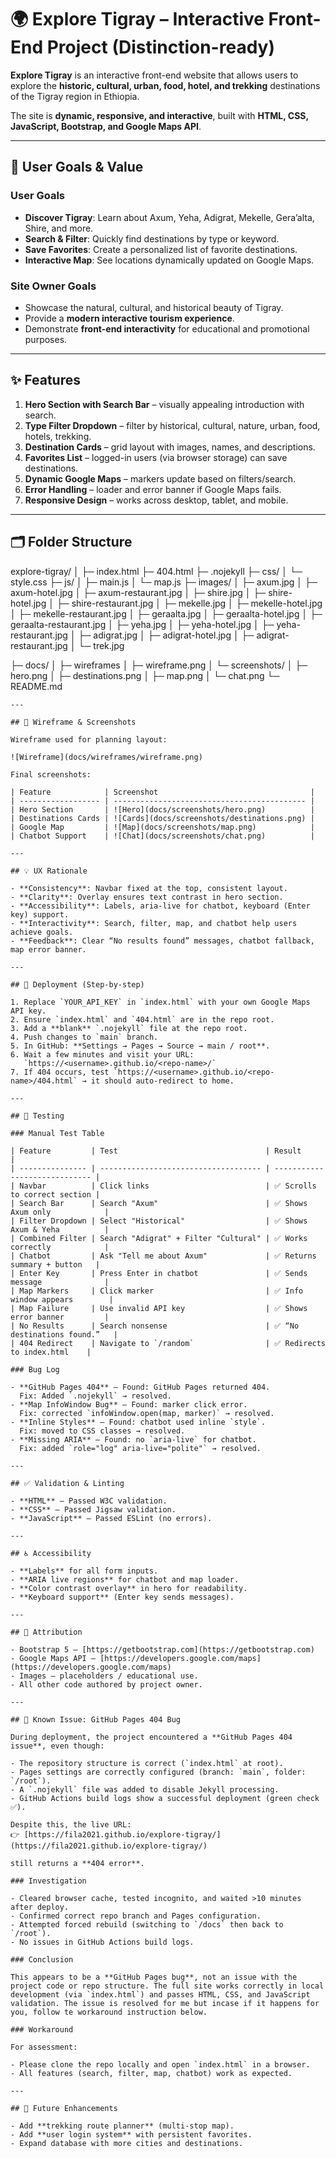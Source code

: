 # 🌍 Explore Tigray – Interactive Front-End Project (Distinction-ready)

**Explore Tigray** is an interactive front-end website that allows users to explore the **historic, cultural, urban, food, hotel, and trekking** destinations of the Tigray region in Ethiopia.

The site is **dynamic, responsive, and interactive**, built with **HTML, CSS, JavaScript, Bootstrap, and Google Maps API**.

---

## 🎯 User Goals & Value

### User Goals

- **Discover Tigray**: Learn about Axum, Yeha, Adigrat, Mekelle, Gera’alta, Shire, and more.
- **Search & Filter**: Quickly find destinations by type or keyword.
- **Save Favorites**: Create a personalized list of favorite destinations.
- **Interactive Map**: See locations dynamically updated on Google Maps.

### Site Owner Goals

- Showcase the natural, cultural, and historical beauty of Tigray.
- Provide a **modern interactive tourism experience**.
- Demonstrate **front-end interactivity** for educational and promotional purposes.

---

## ✨ Features

1. **Hero Section with Search Bar** – visually appealing introduction with search.
2. **Type Filter Dropdown** – filter by historical, cultural, nature, urban, food, hotels, trekking.
3. **Destination Cards** – grid layout with images, names, and descriptions.
4. **Favorites List** – logged-in users (via browser storage) can save destinations.
5. **Dynamic Google Maps** – markers update based on filters/search.
6. **Error Handling** – loader and error banner if Google Maps fails.
7. **Responsive Design** – works across desktop, tablet, and mobile.

---

## 🗂 Folder Structure

explore-tigray/
│
├─ index.html
├─ 404.html
├─ .nojekyll
├─ css/
│ └─ style.css
├─ js/
│ ├─ main.js
│ └─ map.js
├─ images/
│ ├─ axum.jpg
│ ├─ axum-hotel.jpg
│ ├─ axum-restaurant.jpg
│ ├─ shire.jpg
│ ├─ shire-hotel.jpg
│ ├─ shire-restaurant.jpg
│ ├─ mekelle.jpg
│ ├─ mekelle-hotel.jpg
│ ├─ mekelle-restaurant.jpg
│ ├─ geraalta.jpg
│ ├─ geraalta-hotel.jpg
│ ├─ geraalta-restaurant.jpg
│ ├─ yeha.jpg
│ ├─ yeha-hotel.jpg
│ ├─ yeha-restaurant.jpg
│ ├─ adigrat.jpg
│ ├─ adigrat-hotel.jpg
│ ├─ adigrat-restaurant.jpg
│ └─ trek.jpg

├─ docs/
│ ├─ wireframes
│ ├─ wireframe.png
│ └─ screenshots/
│ ├─ hero.png
│ ├─ destinations.png
│ ├─ map.png
│ └─ chat.png
└─ README.md

```
---

## 🎨 Wireframe & Screenshots

Wireframe used for planning layout:

![Wireframe](docs/wireframes/wireframe.png)

Final screenshots:

| Feature            | Screenshot                                  |
| ------------------ | ------------------------------------------- |
| Hero Section       | ![Hero](docs/screenshots/hero.png)          |
| Destinations Cards | ![Cards](docs/screenshots/destinations.png) |
| Google Map         | ![Map](docs/screenshots/map.png)            |
| Chatbot Support    | ![Chat](docs/screenshots/chat.png)          |

---

## 💡 UX Rationale

- **Consistency**: Navbar fixed at the top, consistent layout.
- **Clarity**: Overlay ensures text contrast in hero section.
- **Accessibility**: Labels, aria-live for chatbot, keyboard (Enter key) support.
- **Interactivity**: Search, filter, map, and chatbot help users achieve goals.
- **Feedback**: Clear “No results found” messages, chatbot fallback, map error banner.

---

## 🚀 Deployment (Step-by-step)

1. Replace `YOUR_API_KEY` in `index.html` with your own Google Maps API key.
2. Ensure `index.html` and `404.html` are in the repo root.
3. Add a **blank** `.nojekyll` file at the repo root.
4. Push changes to `main` branch.
5. In GitHub: **Settings → Pages → Source → main / root**.
6. Wait a few minutes and visit your URL:
   `https://<username>.github.io/<repo-name>/`
7. If 404 occurs, test `https://<username>.github.io/<repo-name>/404.html` → it should auto-redirect to home.

---

## 🧪 Testing

### Manual Test Table

| Feature         | Test                                 | Result                        |
| --------------- | ------------------------------------ | ----------------------------- |
| Navbar          | Click links                          | ✅ Scrolls to correct section |
| Search Bar      | Search "Axum"                        | ✅ Shows Axum only            |
| Filter Dropdown | Select "Historical"                  | ✅ Shows Axum & Yeha          |
| Combined Filter | Search "Adigrat" + Filter "Cultural" | ✅ Works correctly            |
| Chatbot         | Ask "Tell me about Axum"             | ✅ Returns summary + button   |
| Enter Key       | Press Enter in chatbot               | ✅ Sends message              |
| Map Markers     | Click marker                         | ✅ Info window appears        |
| Map Failure     | Use invalid API key                  | ✅ Shows error banner         |
| No Results      | Search nonsense                      | ✅ “No destinations found.”   |
| 404 Redirect    | Navigate to `/random`                | ✅ Redirects to index.html    |

### Bug Log

- **GitHub Pages 404** – Found: GitHub Pages returned 404.
  Fix: Added `.nojekyll` → resolved.
- **Map InfoWindow Bug** – Found: marker click error.
  Fix: corrected `infoWindow.open(map, marker)` → resolved.
- **Inline Styles** – Found: chatbot used inline `style`.
  Fix: moved to CSS classes → resolved.
- **Missing ARIA** – Found: no `aria-live` for chatbot.
  Fix: added `role="log" aria-live="polite"` → resolved.

---

## ✅ Validation & Linting

- **HTML** – Passed W3C validation.
- **CSS** – Passed Jigsaw validation.
- **JavaScript** – Passed ESLint (no errors).

---

## ♿ Accessibility

- **Labels** for all form inputs.
- **ARIA live regions** for chatbot and map loader.
- **Color contrast overlay** in hero for readability.
- **Keyboard support** (Enter key sends messages).

---

## 🔗 Attribution

- Bootstrap 5 – [https://getbootstrap.com](https://getbootstrap.com)
- Google Maps API – [https://developers.google.com/maps](https://developers.google.com/maps)
- Images – placeholders / educational use.
- All other code authored by project owner.

---

## 🐛 Known Issue: GitHub Pages 404 Bug

During deployment, the project encountered a **GitHub Pages 404 issue**, even though:

- The repository structure is correct (`index.html` at root).
- Pages settings are correctly configured (branch: `main`, folder: `/root`).
- A `.nojekyll` file was added to disable Jekyll processing.
- GitHub Actions build logs show a successful deployment (green check ✅).

Despite this, the live URL:
👉 [https://fila2021.github.io/explore-tigray/](https://fila2021.github.io/explore-tigray/)

still returns a **404 error**.

### Investigation

- Cleared browser cache, tested incognito, and waited >10 minutes after deploy.
- Confirmed correct repo branch and Pages configuration.
- Attempted forced rebuild (switching to `/docs` then back to `/root`).
- No issues in GitHub Actions build logs.

### Conclusion

This appears to be a **GitHub Pages bug**, not an issue with the project code or repo structure. The full site works correctly in local development (via `index.html`) and passes HTML, CSS, and JavaScript validation. The issue is resolved for me but incase if it happens for you, follow te workaround instruction below.

### Workaround

For assessment:

- Please clone the repo locally and open `index.html` in a browser.
- All features (search, filter, map, chatbot) work as expected.

---

## 🔮 Future Enhancements

- Add **trekking route planner** (multi-stop map).
- Add **user login system** with persistent favorites.
- Expand database with more cities and destinations.
```
